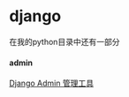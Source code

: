 # django

在我的python目录中还有一部分

#### admin

[Django Admin 管理工具](https://www.runoob.com/django/django-admin-manage-tool.html)